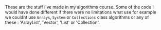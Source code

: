 These are the stuff i've made in my algorithms course.
Some of the code I would have done different if there were no limitations what use for example we couldnt use `Arrays`, `System` or `Collections` class algorithms 
or any of these : 'ArrayList', 'Vector', 'List' or 'Collection'.
